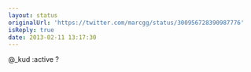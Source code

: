 ```yaml
---
layout: status
originalUrl: 'https://twitter.com/marcgg/status/300956728390987776'
isReply: true
date: 2013-02-11 13:17:30
---
```


@_kud :active ?
